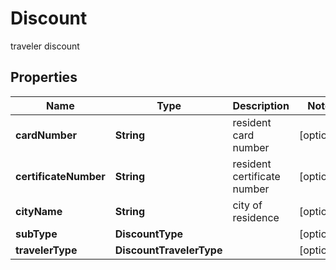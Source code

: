 

# Discount

traveler discount

## Properties

| Name | Type | Description | Notes |
|------------ | ------------- | ------------- | -------------|
|**cardNumber** | **String** | resident card number |  [optional] |
|**certificateNumber** | **String** | resident certificate number |  [optional] |
|**cityName** | **String** | city of residence |  [optional] |
|**subType** | **DiscountType** |  |  [optional] |
|**travelerType** | **DiscountTravelerType** |  |  [optional] |



